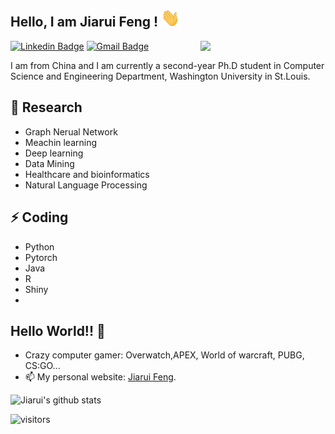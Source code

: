 <h2> Hello, I am Jiarui Feng ! <img src="https://raw.githubusercontent.com/ABSphreak/ABSphreak/master/gifs/Hi.gif" width="30px"></h2>

<img align='right' src='https://user-images.githubusercontent.com/5713670/87202985-820dcb80-c2b6-11ea-9f56-7ec461c497c3.gif' width='200"'>

[![Linkedin Badge](https://img.shields.io/badge/-JiaruiFeng-blue?style=flat-square&logo=Linkedin&logoColor=white&link=https://www.linkedin.com/in/jiarui-feng-94ba7a189/)](https://www.linkedin.com/in/jiarui-feng-94ba7a189/) 
[![Gmail Badge](https://img.shields.io/badge/-feng.jiarui@wustl.edu-c14438?style=flat-square&logo=Gmail&logoColor=white&link=feng.jiarui@wustl.edu)](feng.jiarui@wustl.edu)

I am from China and I am currently a second-year Ph.D student in Computer Science and Engineering Department, Washington University in St.Louis.
## 👯 Research
* Graph Nerual Network
* Meachin learning
* Deep learning
* Data Mining
* Healthcare and bioinformatics
* Natural Language Processing
## ⚡ Coding
- Python
- Pytorch
- Java
- R
- Shiny
- 
## Hello World!! 🤔
- Crazy computer gamer: Overwatch,APEX, World of warcraft, PUBG, CS:GO...
- 📫 My personal website: [Jiarui Feng](https://jiaruifeng.github.io).

![Jiarui's github stats](https://github-readme-stats.vercel.app/api?username=JiaruiFeng&hide=["issues"]&show_icons=true&theme=vue)

![visitors](https://visitor-badge.glitch.me/badge?page_id=harshkumarkhatri.harshkumarkhatri)
